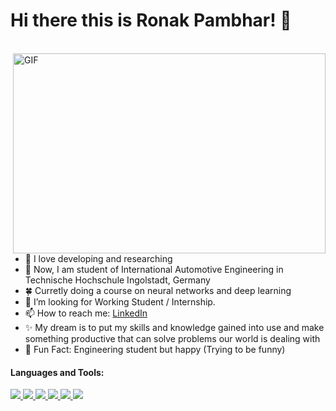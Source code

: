 # Hi there this is Ronak Pambhar! 👋
<br>
<img align="right" alt="GIF" src="https://www.iihglobal.com/wp-content/uploads/2019/02/dcsad-1.gif" width="500" height="320" />

- 💙 I love developing and researching
- 🌱 Now, I am student of International Automotive Engineering in Technische Hochschule Ingolstadt, Germany
- 🍀 Curretly doing a course on neural networks and deep learning
- 🤔 I’m looking for Working Student / Internship.
- 📫 How to reach me: [LinkedIn](https://www.linkedin.com/in/ronak-pambhar-993a861a7/)
- ✨ My dream is to put my skills and knowledge gained into use and make something productive that can solve problems our world is dealing with
- 🐤 Fun Fact: Engineering student but happy (Trying to be funny)

#### Languages and Tools:

<P align="left">
  
<a href="https://expressjs.com" target="_blank"> <img src="https://img.icons8.com/color/48/000000/python--v2.png"/> </a> 
<a href="https://expressjs.com" target="_blank"> <img src="https://img.icons8.com/external-becris-flat-becris/64/000000/external-machine-learning-data-science-becris-flat-becris.png"/> </a>
<a href="https://expressjs.com" target="_blank"> <img src="https://img.icons8.com/external-becris-flat-becris/64/000000/external-deep-learning-artificial-intelligence-becris-flat-becris.png"/> </a>
<a href="https://expressjs.com" target="_blank"> <img src="https://img.icons8.com/color/48/000000/opencv.png"/> </a>
<a href="https://expressjs.com" target="_blank"> <img src="https://img.icons8.com/color/48/000000/artificial-intelligence.png"/> </a>
<a href="https://expressjs.com" target="_blank"> <img src="https://img.icons8.com/color/48/000000/tensorflow.png"/> </a>  
